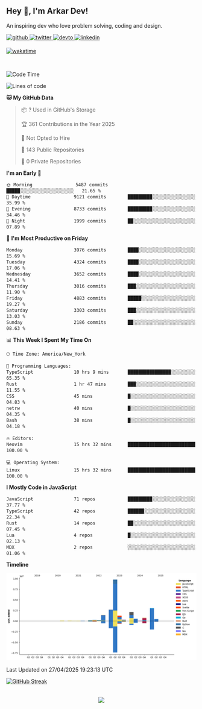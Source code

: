 ## Hey 👋, I'm Arkar Dev!  

An inspiring dev who love problem solving, coding and design.

<a href="https://github.com/Riley1101" target="_blank">
<img src=https://img.shields.io/badge/github-%2324292e.svg?&style=for-the-badge&logo=github&logoColor=white alt=github style="margin-bottom: 5px;" />
</a>
<a href="https://twitter.com/arkardev" target="_blank">
<img src=https://img.shields.io/badge/twitter-%2300acee.svg?&style=for-the-badge&logo=twitter&logoColor=white alt=twitter style="margin-bottom: 5px;" />
</a>
<a href="https://dev.to/riley1101" target="_blank">
<img src=https://img.shields.io/badge/dev.to-%2308090A.svg?&style=for-the-badge&logo=dev.to&logoColor=white alt=devto style="margin-bottom: 5px;" />
</a>
<a href="https://linkedin.com/in/arkar-kaung-myat" target="_blank">
<img src=https://img.shields.io/badge/linkedin-%231E77B5.svg?&style=for-the-badge&logo=linkedin&logoColor=white alt=linkedin style="margin-bottom: 5px;" />
</a>
  
[![wakatime](https://wakatime.com/badge/user/cf23b6e3-75f8-4c04-b0e3-273191c8d2ec.svg)](https://wakatime.com/@cf23b6e3-75f8-4c04-b0e3-273191c8d2ec)

<br/>

<!--START_SECTION:waka-->
![Code Time](http://img.shields.io/badge/Code%20Time-1%2C392%20hrs%2032%20mins-blue)

![Lines of code](https://img.shields.io/badge/From%20Hello%20World%20I%27ve%20Written-23.4%20million%20lines%20of%20code-blue)

**🐱 My GitHub Data** 

> 📦 ? Used in GitHub's Storage 
 > 
> 🏆 361 Contributions in the Year 2025
 > 
> 🚫 Not Opted to Hire
 > 
> 📜 143 Public Repositories 
 > 
> 🔑 0 Private Repositories 
 > 
**I'm an Early 🐤** 

```text
🌞 Morning                5487 commits        █████░░░░░░░░░░░░░░░░░░░░   21.65 % 
🌆 Daytime                9121 commits        █████████░░░░░░░░░░░░░░░░   35.99 % 
🌃 Evening                8733 commits        █████████░░░░░░░░░░░░░░░░   34.46 % 
🌙 Night                  1999 commits        ██░░░░░░░░░░░░░░░░░░░░░░░   07.89 % 
```
📅 **I'm Most Productive on Friday** 

```text
Monday                   3976 commits        ████░░░░░░░░░░░░░░░░░░░░░   15.69 % 
Tuesday                  4324 commits        ████░░░░░░░░░░░░░░░░░░░░░   17.06 % 
Wednesday                3652 commits        ████░░░░░░░░░░░░░░░░░░░░░   14.41 % 
Thursday                 3016 commits        ███░░░░░░░░░░░░░░░░░░░░░░   11.90 % 
Friday                   4883 commits        █████░░░░░░░░░░░░░░░░░░░░   19.27 % 
Saturday                 3303 commits        ███░░░░░░░░░░░░░░░░░░░░░░   13.03 % 
Sunday                   2186 commits        ██░░░░░░░░░░░░░░░░░░░░░░░   08.63 % 
```


📊 **This Week I Spent My Time On** 

```text
🕑︎ Time Zone: America/New_York

💬 Programming Languages: 
TypeScript               10 hrs 9 mins       ████████████████░░░░░░░░░   65.35 % 
Rust                     1 hr 47 mins        ███░░░░░░░░░░░░░░░░░░░░░░   11.55 % 
CSS                      45 mins             █░░░░░░░░░░░░░░░░░░░░░░░░   04.83 % 
netrw                    40 mins             █░░░░░░░░░░░░░░░░░░░░░░░░   04.35 % 
Bash                     38 mins             █░░░░░░░░░░░░░░░░░░░░░░░░   04.18 % 

🔥 Editors: 
Neovim                   15 hrs 32 mins      █████████████████████████   100.00 % 

💻 Operating System: 
Linux                    15 hrs 32 mins      █████████████████████████   100.00 % 
```

**I Mostly Code in JavaScript** 

```text
JavaScript               71 repos            █████████░░░░░░░░░░░░░░░░   37.77 % 
TypeScript               42 repos            ██████░░░░░░░░░░░░░░░░░░░   22.34 % 
Rust                     14 repos            ██░░░░░░░░░░░░░░░░░░░░░░░   07.45 % 
Lua                      4 repos             █░░░░░░░░░░░░░░░░░░░░░░░░   02.13 % 
MDX                      2 repos             ░░░░░░░░░░░░░░░░░░░░░░░░░   01.06 % 
```



**Timeline**

![Lines of Code chart](https://raw.githubusercontent.com/Riley1101/Riley1101/main/assets/bar_graph.png)


 Last Updated on 27/04/2025 19:23:13 UTC
<!--END_SECTION:waka-->

[![GitHub Streak](https://streak-stats.demolab.com?user=Riley1101)](https://git.io/streak-stats)
  
<br/>  
<div align="center">
<img src="https://komarev.com/ghpvc/?username=Riley1101&&style=flat-square" align="center" />
</div>  

